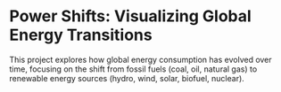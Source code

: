 # Power Shifts: Visualizing Global Energy Transitions
This project explores how global energy consumption has evolved over time, focusing on the shift from fossil fuels (coal, oil, natural gas) to renewable energy sources (hydro, wind, solar, biofuel, nuclear).
